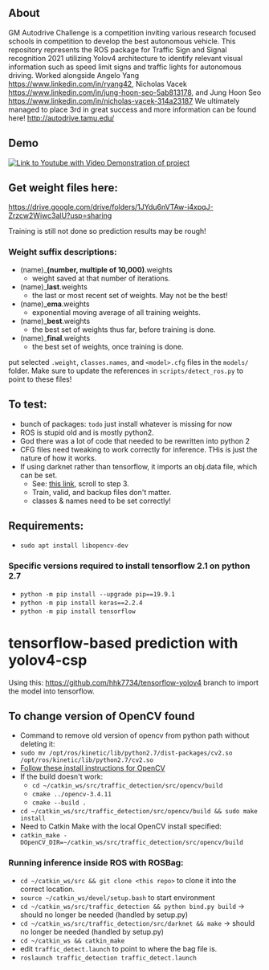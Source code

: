 ## About

GM Autodrive Challenge is a competition inviting various research focused schools in competition to develop the best autonomous vehicle. This repository represents the ROS package for Traffic Sign and Signal recognition 2021 utilizing Yolov4 architecture to identify relevant visual information such as speed limit signs and traffic lights for autonomous driving. Worked alongside Angelo Yang https://www.linkedin.com/in/ryang42, Nicholas Vacek https://www.linkedin.com/in/jung-hoon-seo-5ab813178, and Jung Hoon Seo https://www.linkedin.com/in/nicholas-vacek-314a23187
We ultimately managed to place 3rd in great success and more information can be found here! http://autodrive.tamu.edu/ 

## Demo

[![Link to Youtube with Video Demonstration of project](https://img.youtube.com/vi/pdphwxuSitw/0.jpg)](https://www.youtube.com/watch?v=pdphwxuSitw)


## Get weight files here:
https://drive.google.com/drive/folders/1JYdu6nVTAw-i4xpqJ-Zrzcw2Wiwc3alU?usp=sharing

Training is still not done so prediction results may be rough!

### Weight suffix descriptions:
- (name)_**(number, multiple of 10,000)**.weights
	- weight saved at that number of iterations.
- (name)_**last**.weights
	- the last or most recent set of weights. May not be the best!
- (name)_**ema**.weights
	- exponential moving average of all training weights.
- (name)_**best**.weights
	- the best set of weights thus far, before training is done.
- (name)_**final**.weights
	- the best set of weights, once training is done.


put selected `.weight`, `classes.names`, and `<model>.cfg` files in the `models/` folder.
Make sure to update the references in `scripts/detect_ros.py` to point to these files!

## To test:
- bunch of packages: `todo` just install whatever is missing for now
- ROS is stupid old and is mostly python2.
- God there was a lot of code that needed to be rewritten into python 2
- CFG files need tweaking to work correctly for inference. THis is just the nature of how it works.
- If using darknet rather than tensorflow, it imports an obj.data file, which can be set.
	- See: [this link](https://github.com/AlexeyAB/darknet#how-to-train-to-detect-your-custom-objects), scroll to step 3.
	- Train, valid, and backup files don't matter.
	- classes & names need to be set correctly!

## Requirements:
- `sudo apt install libopencv-dev`
### Specific versions required to install tensorflow 2.1 on python 2.7 
- `python -m pip install --upgrade pip==19.9.1`
- `python -m pip install keras==2.2.4`
- `python -m pip install tensorflow`

# tensorflow-based prediction with yolov4-csp

Using this: https://github.com/hhk7734/tensorflow-yolov4 branch to import the model into tensorflow.

## To change version of OpenCV found
- Command to remove old version of opencv from python path without deleting it:
- `sudo mv /opt/ros/kinetic/lib/python2.7/dist-packages/cv2.so /opt/ros/kinetic/lib/python2.7/cv2.so`
- [Follow these install instructions for OpenCV](https://docs.opencv.org/master/d7/d9f/tutorial_linux_install.html)
- If the build doesn't work:
	- `cd ~/catkin_ws/src/traffic_detection/src/opencv/build`
	- `cmake ../opencv-3.4.11`
	- `cmake --build .`
- `cd ~/catkin_ws/src/traffic_detection/src/opencv/build && sudo make install`
- Need to Catkin Make with the local OpenCV install specified:
- `catkin_make -DOpenCV_DIR=~/catkin_ws/src/traffic_detection/src/opencv/build`



### Running inference inside ROS with ROSBag:
- `cd ~/catkin_ws/src && git clone <this repo>` to clone it into the correct location.
- `source ~/catkin_ws/devel/setup.bash` to start environment
- `cd ~/catkin_ws/src/traffic_detection && python bind.py build` 	-> should no longer be needed (handled by setup.py)
- `cd ~/catkin_ws/src/traffic_detection/src/darknet && make`		-> should no longer be needed (handled by setup.py)
- `cd ~/catkin_ws && catkin_make`
- edit `traffic_detect.launch` to point to where the bag file is.
- `roslaunch traffic_detection traffic_detect.launch`
